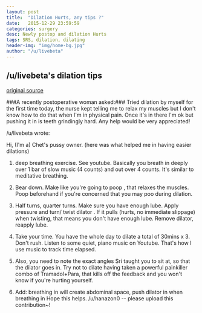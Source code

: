 ```yaml
---
layout: post
title:  "Dilation Hurts, any tips ?"
date:   2015-12-29 23:59:59
categories: surgery
desc: Newly postop and dilation Hurts
tags: SRS, dilation, dilating
header-img: "img/home-bg.jpg"
author: "/u/livebeta"
---
```

## /u/livebeta's dilation tips
[original source](https://www.reddit.com/r/asktransgender/comments/3wx55c/dilation_really_hurts_any_tips/)

###A recently postoperative woman asked:###
Tried dilation by myself for the first time today, the nurse kept telling me to relax my muscles but I don't know how to do that when I'm in physical pain. Once it's in there I'm ok but pushing it in is teeth grindingly hard. Any help would be very appreciated!

/u/livebeta wrote:

Hi, (I'm a) Chet's pussy owner. (here was what helped me in having easier dilations)

1. deep breathing exercise. See youtube. Basically you breath in deeply over 1 bar of slow music (4 counts) and out over 4 counts. It's similar to meditative breathing.


2. Bear down. Make like you're going to poop , that relaxes the muscles. Poop beforehand if you're concerned that you may poo during dilation.


3. Half turns, quarter turns. Make sure you have enough lube. Apply pressure and turn/ twist dilator . If it pulls (hurts, no immediate slippage) when twisting, that means you don't have enough lube. Remove dilator, reapply lube. 


4. Take your time. You have the whole day to dilate a total of 30mins x 3. Don't rush. Listen to some quiet, piano music on Youtube. That's how I use music to track time elapsed. 


5. Also, you need to note the exact angles Sri taught you to sit at, so that the dilator goes in. Try not to dilate having taken a powerful painkiller combo of Tramadol+Para, that kills off the feedback and you won't know if you're hurting yourself. 


6. Add: breathing in will create abdominal space, push dilator in  when breathing in
Hope this helps. /u/hanazon0 -- please upload this contribution~!
